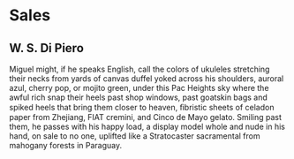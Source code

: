 # Sales
## W. S. Di Piero
Miguel might, if he speaks English, call the colors
of ukuleles stretching their necks from yards
of canvas duffel yoked across his shoulders,
auroral azul, cherry pop, or mojito green,
under this Pac Heights sky where the awful rich
snap their heels past shop windows, past goatskin bags
and spiked heels that bring them closer to heaven,
ﬁbristic sheets of celadon paper from Zhejiang,
FIAT cremini, and Cinco de Mayo gelato.
Smiling past them, he passes with his happy load,
a display model whole and nude in his hand,
on sale to no one, uplifted like a Stratocaster
sacramental from mahogany forests in Paraguay.